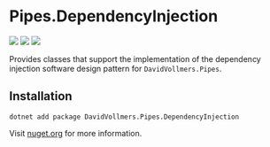 ﻿# Pipes.DependencyInjection

[![](https://img.shields.io/nuget/vpre/DavidVollmers.Pipes.DependencyInjection?style=flat-square)](https://www.nuget.org/packages/DavidVollmers.Pipes.DependencyInjection)
[![](https://img.shields.io/github/v/release/DavidVollmers/Pipes?include_prereleases&style=flat-square)](https://github.com/DavidVollmers/Pipes/releases)
[![](https://img.shields.io/github/license/DavidVollmers/Pipes?style=flat-square)](https://github.com/DavidVollmers/Pipes/blob/main/LICENSE.txt)

Provides classes that support the implementation of the dependency injection software design pattern for `DavidVollmers.Pipes`.

## Installation

```shell
dotnet add package DavidVollmers.Pipes.DependencyInjection
```

Visit [nuget.org](https://www.nuget.org/packages/DavidVollmers.Pipes.DependencyInjection) for more information.
